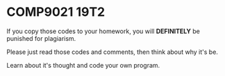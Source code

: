 # COMP9021 19T2

If you copy those codes to your homework, you will **DEFINITELY** be punished for plagiarism.

Please just read those codes and comments, then think about why it's be.

Learn about it's thought and code your own program.
